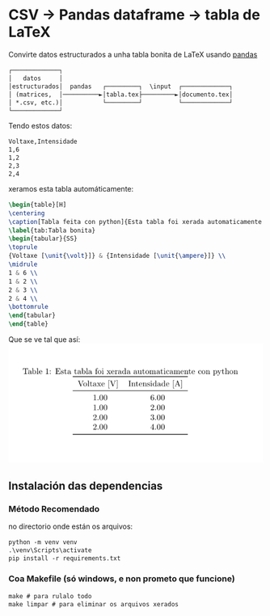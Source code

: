 # CSV -> Pandas dataframe -> tabla de LaTeX

Convirte datos estructurados a unha tabla bonita de LaTeX usando
[pandas](https://pandas.pydata.org/docs/reference/index.html#api)

```
┌─────────────┐
│   datos     │
│estructurados│  pandas   ┌─────────┐  \input  ┌─────────────┐
│ (matrices,  │──────────►│tabla.tex├─────────►│documento.tex│
│ *.csv, etc.)│           └─────────┘          └─────────────┘
└─────────────┘
```

Tendo estos datos:
```csv
Voltaxe,Intensidade
1,6
1,2
2,3
2,4
```
xeramos esta tabla automáticamente:
```latex
\begin{table}[H]
\centering
\caption[Tabla feita con python]{Esta tabla foi xerada automaticamente con python}
\label{tab:Tabla bonita}
\begin{tabular}{SS}
\toprule
{Voltaxe [\unit{\volt}]} & {Intensidade [\unit{\ampere}]} \\
\midrule
1 & 6 \\
1 & 2 \\
2 & 3 \\
2 & 4 \\
\bottomrule
\end{tabular}
\end{table}
```
Que se ve tal que así:
![tabla](tabla.png)

## Instalación das dependencias

### Método Recomendado
no directorio onde están os arquivos:
```
python -m venv venv
.\venv\Scripts\activate
pip install -r requirements.txt
```
### Coa Makefile (só windows, e non prometo que funcione)
```
make # para rulalo todo
make limpar # para eliminar os arquivos xerados
```
